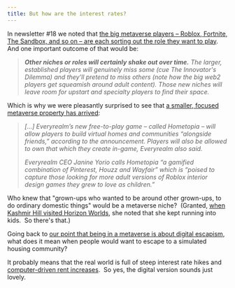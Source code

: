 ```yaml
---
title: But how are the interest rates?
---
```

In newsletter #18 we noted that [the big metaverse players – Roblox, Fortnite, The Sandbox, and so on – are each sorting out the role they want to play](https://www.blockandmortar.xyz/newsletter/metaverse-dive-bars-edible-adverts-and-a-little-ai#so-which-one-will-be-known-as-the-dive-bar).  And one important outcome of that would be:

> **_Other niches or roles will certainly shake out over time._** _The larger, established players will genuinely miss some (cue The Innovator's Dilemma) and they'll pretend to miss others (note how the big web2 players get squeamish around adult content). Those new niches will leave room for upstart and specialty players to find their space._

Which is why we were pleasantly surprised to see that [a smaller, focused metaverse property has arrived](https://www.theblock.co/post/177343/paris-hilton-backed-web3-company-plans-virtual-real-estate-game-for-adults):

> _\[...\] Everyrealm’s new free-to-play game – called Hometopia – will allow players to build virtual homes and communities “alongside friends,” according to the announcement. Players will also be allowed to own that which they create in-game, Everyrealm also said._
> 
> _Everyrealm CEO Janine Yorio calls Hometopia “a gamified combination of Pinterest, Houzz and Wayfair” which is “poised to capture those looking for more adult versions of Roblox interior design games they grew to love as children.”_

Who knew that "grown-ups who wanted to be around other grown-ups, to do ordinary domestic things" would be a metaverse niche?  (Granted, [when Kashmir Hill visited Horizon Worlds](https://www.blockandmortar.xyz/newsletter/gamification-via-p2e-defining-place-and-when-everywhere-means-invisible#depends-what-you-mean-by-place), she noted that she kept running into kids.  So there's that.)

Going back to [our point that being in a metaverse is about digital escapism](https://www.blockandmortar.xyz/newsletter/digital-escapism-case-law-pioneers-and-cant-be-evil-nft-licenses#metaverse-properties-as-digital-escapism), what does it mean when people would want to escape to a simulated housing community? 

It probably means that the real world is full of steep interest rate hikes and [computer-driven rent increases](https://www.propublica.org/article/yieldstar-rent-increase-realpage-rent).  So yes, the digital version sounds just lovely.